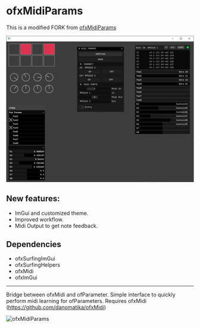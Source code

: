 # ofxMidiParams

This is a modified FORK from [ofxMidiParams](https://github.com/NickHardeman/ofxMidiParams)

![ofxMidiParams](docs/Capture.PNG)

## New features:
+ ImGui and customized theme.
+ Improved workflow.
+ Midi Output to get note feedback.

## Dependencies
* ofxSurfingImGui
* ofxSurfingHelpers
* ofxMidi
* ofxImGui

---------------------------

Bridge between ofxMidi and ofParameter. Simple interface to quickly perform midi learning for ofParameters. 
Requires ofxMidi (https://github.com/danomatika/ofxMidi)

![ofxMidiParams](docs/readme.gif)
